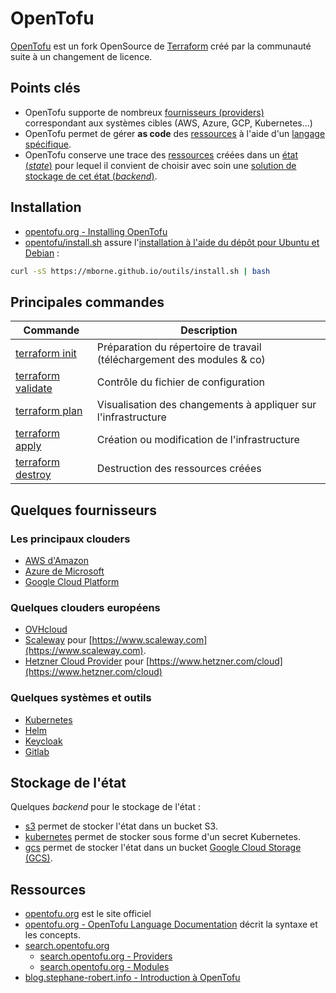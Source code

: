 # OpenTofu

[OpenTofu](https://opentofu.org/) est un fork OpenSource de [Terraform](../terraform/README.md) créé par la communauté suite à un changement de licence.

## Points clés

* OpenTofu supporte de nombreux [fournisseurs (providers)](https://registry.terraform.io/browse/providers) correspondant aux systèmes cibles (AWS, Azure, GCP, Kubernetes...)
* OpenTofu permet de gérer **as code** des [ressources](https://opentofu.org/docs/language/resources/) à l'aide d'un [langage spécifique](https://opentofu.org/docs/language/).
* OpenTofu conserve une trace des [ressources](https://opentofu.org/docs/language/resources/) créées dans un [état (*state*)](https://opentofu.org/docs/language/state/) pour lequel il convient de choisir avec soin une [solution de stockage de cet état (*backend*)](#stockage-de-létat).

## Installation

* [opentofu.org - Installing OpenTofu](https://opentofu.org/docs/intro/install/)
* [opentofu/install.sh](install.sh) assure l'[installation à l'aide du dépôt pour Ubuntu et Debian](https://opentofu.org/docs/intro/install/deb/#step-by-step-instructions) :

```bash
curl -sS https://mborne.github.io/outils/install.sh | bash
```

## Principales commandes

| Commande                                                               | Description                                                            |
| ---------------------------------------------------------------------- | ---------------------------------------------------------------------- |
| [terraform init](https://opentofu.org/docs/cli/commands/init/)         | Préparation du répertoire de travail (téléchargement des modules & co) |
| [terraform validate](https://opentofu.org/docs/cli/commands/validate/) | Contrôle du fichier de configuration                                   |
| [terraform plan](https://opentofu.org/docs/cli/commands/plan/)         | Visualisation des changements à appliquer sur l'infrastructure         |
| [terraform apply](https://opentofu.org/docs/cli/commands/apply/)       | Création ou modification de l'infrastructure                           |
| [terraform destroy](https://opentofu.org/docs/cli/commands/destroy/)   | Destruction des ressources créées                                        |

## Quelques fournisseurs

### Les principaux clouders

* [AWS d'Amazon](https://search.opentofu.org/provider/hashicorp/aws/latest)
* [Azure de Microsoft](https://search.opentofu.org/provider/hashicorp/azurerm/latest)
* [Google Cloud Platform](https://search.opentofu.org/provider/hashicorp/google/latest)

### Quelques clouders européens

* [OVHcloud](https://search.opentofu.org/provider/ovh/ovh/latest)
* [Scaleway](https://search.opentofu.org/provider/scaleway/scaleway/latest) pour [https://www.scaleway.com](https://www.scaleway.com).
* [Hetzner Cloud Provider](https://search.opentofu.org/provider/hetznercloud/hcloud/latest) pour [https://www.hetzner.com/cloud](https://www.hetzner.com/cloud)

### Quelques systèmes et outils

* [Kubernetes](https://search.opentofu.org/provider/hashicorp/kubernetes/latest)
* [Helm](https://search.opentofu.org/provider/hashicorp/helm/latest)
* [Keycloak](https://search.opentofu.org/provider/keycloak/keycloak/latest)
* [Gitlab](https://search.opentofu.org/provider/gitlabhq/gitlab/latest)

## Stockage de l'état

Quelques *backend* pour le stockage de l'état :

* [s3](https://opentofu.org/docs/language/settings/backends/s3/) permet de stocker l'état dans un bucket S3.
* [kubernetes](https://opentofu.org/docs/language/settings/backends/kubernetes/) permet de stocker sous forme d'un secret Kubernetes.
* [gcs](https://opentofu.org/docs/language/settings/backends/gcs/) permet de stocker l'état dans un bucket [Google Cloud Storage (GCS)](https://cloud.google.com/storage?hl=fr).


## Ressources

* [opentofu.org](https://opentofu.org/) est le site officiel
* [opentofu.org - OpenTofu Language Documentation](https://opentofu.org/docs/language/) décrit la syntaxe et les concepts.
* [search.opentofu.org](https://search.opentofu.org/)
    * [search.opentofu.org - Providers](https://search.opentofu.org/providers)
    * [search.opentofu.org - Modules](https://search.opentofu.org/providers)
* [blog.stephane-robert.info - Introduction à OpenTofu](https://blog.stephane-robert.info/docs/infra-as-code/provisionnement/opentofu/)
